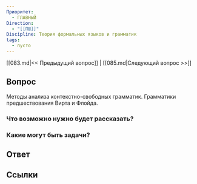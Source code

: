```yaml
---
Приоритет:
  - ГЛАВНЫЙ
Direction:
  - "[[ПШ]]" 
Discipline: Теория формальных языков и грамматик 
tags:
  - пусто
---
```

[[083.md|<< Предыдущий вопрос]] | [[085.md|Следующий вопрос >>]]
## Вопрос

Методы анализа контекстно-свободных грамматик. Грамматики предшествования Вирта и Флойда.

### Что возможно нужно будет рассказать?

### Какие могут быть задачи?

## Ответ

## Ссылки
